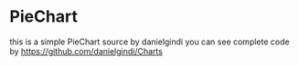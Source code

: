 # PieChart
this is a simple PieChart
source by danielgindi
you can see complete code by https://github.com/danielgindi/Charts
